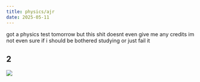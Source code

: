 ```yaml
---
title: physics/ajr
date: 2025-05-11
---
```


got a physics test tomorrow but this shit doesnt even give me any credits im not even sure if i should be bothered studying or just fail it

## 2

![](https://i.imgur.com/nVoJW2Y.png)